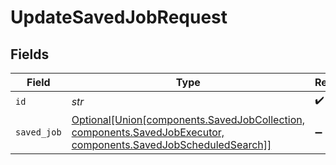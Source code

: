 # UpdateSavedJobRequest


## Fields

| Field                                                                                                                                                  | Type                                                                                                                                                   | Required                                                                                                                                               | Description                                                                                                                                            |
| ------------------------------------------------------------------------------------------------------------------------------------------------------ | ------------------------------------------------------------------------------------------------------------------------------------------------------ | ------------------------------------------------------------------------------------------------------------------------------------------------------ | ------------------------------------------------------------------------------------------------------------------------------------------------------ |
| `id`                                                                                                                                                   | *str*                                                                                                                                                  | :heavy_check_mark:                                                                                                                                     | Unique ID                                                                                                                                              |
| `saved_job`                                                                                                                                            | [Optional[Union[components.SavedJobCollection, components.SavedJobExecutor, components.SavedJobScheduledSearch]]](../../models/components/savedjob.md) | :heavy_minus_sign:                                                                                                                                     | SavedJob object to be updated                                                                                                                          |